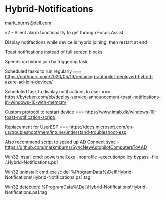 # Hybrid-Notifications

mark_burns@dell.com

v2 - Silent alarm functionality to get through Focus Assist

Display notifactions while device is hybrid joining, then restart at end

Toast notifications instead of full screen blocks

Speeds up hybrid join by triggering task

Scheduled tasks to run regularly === https://oofhours.com/2020/05/19/renaming-autopilot-deployed-hybrid-azure-ad-join-devices/

Scheduled task to display notifications to user === https://byteben.com/bb/deploy-service-announcement-toast-notifications-in-windows-10-with-memcm/

Custom protocol to restart device === https://www.imab.dk/windows-10-toast-notification-script/

Replacement for UserESP === https://docs.microsoft.com/en-us/troubleshoot/mem/intune/understand-troubleshoot-esp

Also recommend script to speed up AD Connect sync - https://github.com/markmburns/SyncNewAutopilotComputersToAAD

Win32 install cmd: powershell.exe -noprofile -executionpolicy bypass -file .\Hybrid-Notifications.ps1

Win32 uninstall: cmd.exe /c del %ProgramData%\Dell\Hybrid-Notifications\Hybrid-Notifications.ps1.tag

Win32 detection: %ProgramData%\Dell\Hybrid-Notifications\Hybrid-Notifications.ps1.tag
